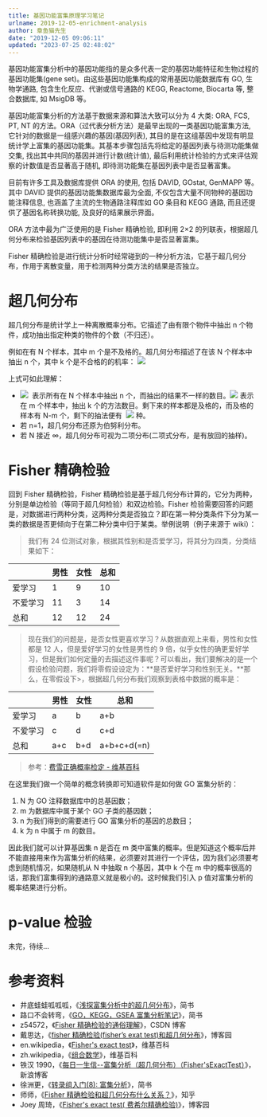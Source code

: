 ```yaml
---
title: 基因功能富集原理学习笔记
urlname: 2019-12-05-enrichment-analysis
author: 章鱼猫先生
date: "2019-12-05 09:06:11"
updated: "2023-07-25 02:48:02"
---
```


基因功能富集分析中的基因功能指的是众多代表一定的基因功能特征和生物过程的基因功能集(gene set)。由这些基因功能集构成的常用基因功能数据库有 GO, 生物学通路, 包含生化反应、代谢或信号通路的 KEGG, Reactome, Biocarta 等, 整合数据库, 如 MsigDB 等。

基因功能富集分析的方法基于数据来源和算法大致可以分为 4 大类: ORA, FCS, PT, NT 的方法。ORA（过代表分析方法）是最早出现的一类基因功能富集方法, 它针对的数据是一组感兴趣的基因(基因列表), 其目的是在这组基因中发现有明显统计学上富集的基因功能集。其基本步骤包括先将给定的基因列表与待测功能集做交集, 找出其中共同的基因并进行计数(统计值), 最后利用统计检验的方式来评估观察的计数值是否显著高于随机, 即待测功能集在基因列表中是否显著富集。

目前有许多工具及数据库提供 ORA 的使用, 包括 DAVID, GOstat, GenMAPP 等。其中 DAVID 提供的基因功能集数据库最为全面, 不仅包含大量不同物种的基因功能注释信息, 也涵盖了主流的生物通路注释库如 GO 条目和 KEGG 通路, 而且还提供了基因名称转换功能, 及良好的结果展示界面。

ORA 方法中最为广泛使用的是 Fisher 精确检验, 即利用 2×2 的列联表，根据超几何分布来检验基因列表中的基因在待测功能集中是否显著富集。

Fisher 精确检验是进行统计分析时经常碰到的一种分析方法，它基于超几何分布，作用于离散变量，用于检测两种分类方法的结果是否独立。

# **超几何分布**

超几何分布是统计学上一种离散概率分布。它描述了由有限个物件中抽出 n 个物件，成功抽出指定种类的物件的个数（不归还）。

例如在有 N 个样本，其中 m 个是不及格的。超几何分布描述了在该 N 个样本中抽出 n 个，其中 k 个是不合格的的机率：
![](https://shub-1251708715.cos.ap-guangzhou.myqcloud.com/elog-cookbook-img/Fixh0BtmkTX3nlHgKV3_C-MqKTUv.svg)

上式可如此理解：

- ![](https://shub-1251708715.cos.ap-guangzhou.myqcloud.com/elog-cookbook-img/FggaFQ7YVyMX-k13j8zG7SNG72Fh.svg)  表示所有在 N 个样本中抽出 n 个，而抽出的结果不一样的数目。![](https://shub-1251708715.cos.ap-guangzhou.myqcloud.com/elog-cookbook-img/FkNIh2xj3hNQ5oNrIpEbxO6z2tXC.svg) 表示在 m 个样本中，抽出 k 个的方法数目。剩下来的样本都是及格的，而及格的样本有 N-m 个，剩下的抽法便有  ![](https://shub-1251708715.cos.ap-guangzhou.myqcloud.com/elog-cookbook-img/Fk_dHEbwssUmqR94UNL0JsANO1PH.svg) 种。
- 若 n=1，超几何分布还原为伯努利分布。
- 若 N 接近 ∞，超几何分布可视为二项分布(二项式分布，是有放回的抽样)。

# **Fisher 精确检验**

回到 Fisher 精确检验，Fisher 精确检验是基于超几何分布计算的，它分为两种，分别是单边检验（等同于超几何检验）和双边检验。Fisher 检验需要回答的问题是，对数据进行两种分类，这两种分类是否独立？即在第一种分类条件下分为某一类的数据是否更倾向于在第二种分类中归于某类。举例说明（例子来源于 wiki）：

> 我们有 24 位测试对象，根据其性别和是否爱学习，将其分为四类，分类结果如下：

|          | 男性 | 女性 | 总和 |
| -------- | ---- | ---- | ---- |
| 爱学习   | 1    | 9    | 10   |
| 不爱学习 | 11   | 3    | 14   |
| 总和     | 12   | 12   | 24   |

> 现在我们的问题是，是否女性更喜欢学习？从数据直观上来看，男性和女性都是 12 人，但是爱好学习的女性是男性的 9 倍，似乎女性的确更爱好学习，但是我们如何定量的去描述这件事呢？可以看出，我们要解决的是一个假设检验问题，我们将零假设设定为：**是否爱好学习和性别无关。**那么，在零假设下>，根据超几何分布我们观察到表格中数据的概率是：

|          | 男性 | 女性 | 总和        |
| -------- | ---- | ---- | ----------- |
| 爱学习   | a    | b    | a+b         |
| 不爱学习 | c    | d    | c+d         |
| 总和     | a+c  | b+d  | a+b+c+d(=n) |

> 参考：[费雪正确概率检定 - 维基百科](https://zh.wikipedia.org/zh-hans/%E8%B2%BB%E9%9B%AA%E6%AD%A3%E7%A2%BA%E6%A6%82%E7%8E%87%E6%AA%A2%E5%AE%9A)

在这里我们做一个简单的概念转换即可知道软件是如何做 GO 富集分析的：

1. N 为 GO 注释数据库中的总基因数；
2. m 为数据库中属于某个 GO 子类的基因数；
3. n 为我们得到的需要进行 GO 富集分析的基因的总数目；
4. k 为 n 中属于 m 的数目。

因此我们就可以计算基因集 n 是否在 m 类中富集的概率。但是知道这个概率后并不能直接用来作为富集分析的结果，必须要对其进行一个评估，因为我们必须要考虑到随机情况，如果随机从 N 中抽取 n 个基因，其中 k 个在 m 中的概率很高的话，那我们富集得到的通路意义就是极小的。这时候我们引入 p 值对富集分析的概率结果进行分析。

# **p-value 检验**

未完，待续...

# **参考资料**

- 井底蛙蛙呱呱呱，《[浅探富集分析中的超几何分布](https://www.jianshu.com/p/13f46bebebd4)》，简书
- 路口不会转弯，《[GO，KEGG，GSEA 富集分析笔记](https://www.jianshu.com/p/a0bad4119e79)》，简书
- z54572，《[Fisher 精确检验的通俗理解](https://blog.csdn.net/z54572/article/details/61199246)》，CSDN 博客
- 戴思达，《[fisher 精确检验(fisher’s exat test)和超几何分布](https://www.cnblogs.com/sddai/p/6279572.html)》，博客园
- en.wikipedia，《[Fisher's exact test](https://en.wikipedia.org/wiki/Fisher's_exact_test)》，维基百科
- zh.wikipedia，《[组合数学](https://zh.wikipedia.org/wiki/%E7%BB%84%E5%90%88%E6%95%B0%E5%AD%A6)》，维基百科
- 铁汉 1990，《[每日一生信--富集分析（超几何分布）（Fisher'sExactTest）](http://blog.sina.com.cn/s/blog_670445240101m4z3.html)》，新浪博客
- 徐洲更，《[转录组入门(8): 富集分析](https://www.jianshu.com/p/5c8c6a380939)》，简书
- 师师，《[Fisher 精确检验和超几何分布什么关系？](https://www.zhihu.com/question/28637406)》，知乎
- Joey 周琦，《[Fisher's exact test( 费希尔精确检验)](https://www.cnblogs.com/Dzhouqi/p/3440575.html)》，博客园
